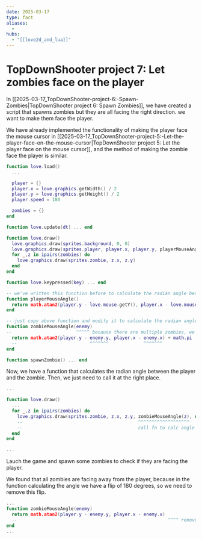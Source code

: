```yaml
---
date: 2025-03-17
type: fact
aliases:
  -
hubs:
  - "[[love2d_and_lua]]"
---
```


# TopDownShooter project 7: Let zombies face on the player

In [[2025-03-17_TopDownShooter-project-6:-Spawn-Zombies|TopDownShooter project 6: Spawn Zombies]], we have created a script that spawns zombies but they are all facing the right direction. we want to make them face the player.

We have already implemented the functionality of making the player face the mouse cursor in [[2025-03-17_TopDownShooter-project-5:-Let-the-player-face-on-the-mouse-cursor|TopDownShooter project 5: Let the player face on the mouse cursor]], and the method of making the zombie face the player is similar.

```lua
function love.load()
  ...

  player = {}
  player.x = love.graphics.getWidth() / 2
  player.y = love.graphics.getHeight() / 2
  player.speed = 180

  zombies = {}
end

function love.update(dt) ... end

function love.draw()
  love.graphics.draw(sprites.background, 0, 0)
  love.graphics.draw(sprites.player, player.x, player.y, playerMouseAngle(), nil, nil, sprites.player:getWidth() / 2, sprites.player:getHeight() / 2)
  for _,z in ipairs(zombies) do
    love.graphics.draw(sprites.zombie, z.x, z.y)
  end
end

function love.keypressed(key) ... end

-- we've written this function before to calculate the radian angle between the player and the mouse cursor
function playerMouseAngle()
  return math.atan2(player.y - love.mouse.getY(), player.x - love.mouse.getX()) + math.pi
end

-- just copy above function and modify it to calculate the radian angle between the player and the zombie
function zombieMouseAngle(enemy)
--                        ^^^^^ because there are multiple zombies, we need to pass the zombie object as an argument to handle each zombie separately
  return math.atan2(player.y - enemy.y, player.x - enemy.x) + math.pi
  --                           ^^^^^^^             ^^^^^^^
end

function spawnZombie() ... end

```
Now, we have a function that calculates the radian angle between the player and the zombie. Then, we just need to call it at the right place.

```lua
...

function love.draw()
  ...
  for _,z in ipairs(zombies) do
    love.graphics.draw(sprites.zombie, z.x, z.y, zombieMouseAngle(z), nil, nil, sprites.zombie:getWidth() / 2, sprites.zombie:getHeight() / 2)
    --                                           ^^^^^^^^^^^^^^^^^^^            ^^^^^^^^^^^^^^^^^^^^^^^^^^^^^^^^^^^^^^^^^^^^^^^^^^^^^^^^^^^^^
    --                                           call fn to calc angle           modify the angle position to the center of the sprite to make rotation natural
  end
end

...

```

Lauch the game and spawn some zombies to check if they are facing the player.

We found that all zombies are facing away from the player, because in the function calculating the angle we have a flip of 180 degrees, so we need to remove this flip.

```lua
...
function zombieMouseAngle(enemy)
  return math.atan2(player.y - enemy.y, player.x - enemy.x)
  --                                                        ^^^^ remove the `+ math.pi`
end
...

```
